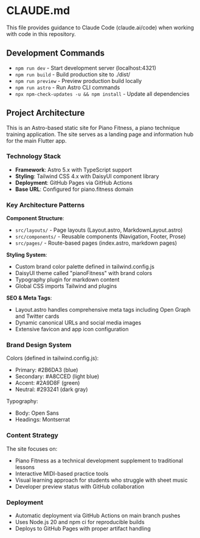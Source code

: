 # CLAUDE.md

This file provides guidance to Claude Code (claude.ai/code) when working with code in this repository.

## Development Commands

- `npm run dev` - Start development server (localhost:4321)
- `npm run build` - Build production site to ./dist/
- `npm run preview` - Preview production build locally
- `npm run astro` - Run Astro CLI commands
- `npx npm-check-updates -u && npm install` - Update all dependencies

## Project Architecture

This is an Astro-based static site for Piano Fitness, a piano technique training application. The site serves as a landing page and information hub for the main Flutter app.

### Technology Stack
- **Framework**: Astro 5.x with TypeScript support
- **Styling**: Tailwind CSS 4.x with DaisyUI component library
- **Deployment**: GitHub Pages via GitHub Actions
- **Base URL**: Configured for piano.fitness domain

### Key Architecture Patterns

**Component Structure**: 
- `src/layouts/` - Page layouts (Layout.astro, MarkdownLayout.astro)
- `src/components/` - Reusable components (Navigation, Footer, Prose)
- `src/pages/` - Route-based pages (index.astro, markdown pages)

**Styling System**:
- Custom brand color palette defined in tailwind.config.js
- DaisyUI theme called "pianoFitness" with brand colors
- Typography plugin for markdown content
- Global CSS imports Tailwind and plugins

**SEO & Meta Tags**:
- Layout.astro handles comprehensive meta tags including Open Graph and Twitter cards
- Dynamic canonical URLs and social media images
- Extensive favicon and app icon configuration

### Brand Design System

Colors (defined in tailwind.config.js):
- Primary: #2B6DA3 (blue)
- Secondary: #A8CCED (light blue) 
- Accent: #2A9D8F (green)
- Neutral: #293241 (dark gray)

Typography:
- Body: Open Sans
- Headings: Montserrat

### Content Strategy

The site focuses on:
- Piano Fitness as a technical development supplement to traditional lessons
- Interactive MIDI-based practice tools
- Visual learning approach for students who struggle with sheet music
- Developer preview status with GitHub collaboration

### Deployment

- Automatic deployment via GitHub Actions on main branch pushes
- Uses Node.js 20 and npm ci for reproducible builds
- Deploys to GitHub Pages with proper artifact handling